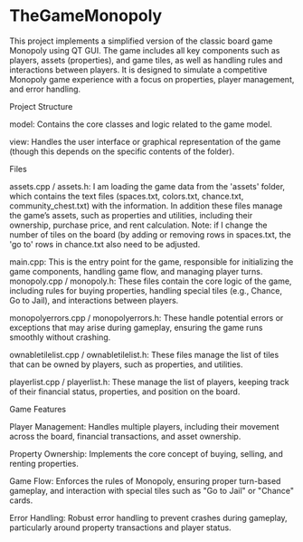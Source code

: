 # TheGameMonopoly

This project implements a simplified version of the classic board game Monopoly using QT GUI. The game includes all key components such as players, assets (properties), and game tiles, as well as handling rules and interactions between players. It is designed to simulate a competitive Monopoly game experience with a focus on properties, player management, and error handling.

Project Structure

model: Contains the core classes and logic related to the game model.

view: Handles the user interface or graphical representation of the game (though this depends on the specific contents of the folder).

Files

assets.cpp / assets.h: I am loading the game data from the 'assets' folder, which contains the text files (spaces.txt, colors.txt, chance.txt, community_chest.txt) with the information. In addition these files manage the game’s assets, such as properties and utilities, including their ownership, purchase price, and rent calculation. Note: if I change the number of tiles on the board (by adding or removing rows in spaces.txt, the 'go to' rows in chance.txt also need to be adjusted.

main.cpp: This is the entry point for the game, responsible for initializing the game components, handling game flow, and managing player turns. monopoly.cpp / monopoly.h: These files contain the core logic of the game, including rules for buying properties, handling special tiles (e.g., Chance, Go to Jail), and interactions between players.

monopolyerrors.cpp / monopolyerrors.h: These handle potential errors or exceptions that may arise during gameplay, ensuring the game runs smoothly without crashing.

ownabletilelist.cpp / ownabletilelist.h: These files manage the list of tiles that can be owned by players, such as properties, and utilities.

playerlist.cpp / playerlist.h: These manage the list of players, keeping track of their financial status, properties, and position on the board.

Game Features

Player Management: Handles multiple players, including their movement across the board, financial transactions, and asset ownership.

Property Ownership: Implements the core concept of buying, selling, and renting properties.

Game Flow: Enforces the rules of Monopoly, ensuring proper turn-based gameplay, and interaction with special tiles such as "Go to Jail" or "Chance" cards.

Error Handling: Robust error handling to prevent crashes during gameplay, particularly around property transactions and player status.
